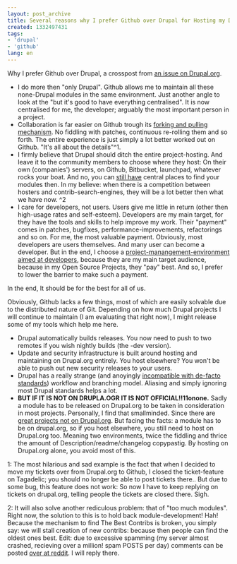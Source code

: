 ```yaml
---
layout: post_archive
title: Several reasons why I prefer Github over Drupal for Hosting my Drupal Projects.
created: 1332497431
tags:
- 'drupal'
- 'github'
lang: en
---
```

Why I prefer Github over Drupal, a crosspost from [an issue on Drupal.org](https://drupal.org/node/1494882#comment-5769558).

* I do more then "only Drupal". Github allows me to maintain all these none-Drupal modules in the same environment. Just another angle to look at the "but it's good to have everything centralised". It is now centralised for me, the developer; arguably the most important person in a project.
* Collaboration is far easier on Github trough its [forking and pulling mechanism](http://help.github.com/send-pull-requests/). No fiddling with patches, continuous re-rolling them and so forth. The entire experience is just simply a lot better worked out on Github. "It's all about the details"^1.
* I firmly believe that Drupal should ditch the entire project-hosting. And leave it to the community members to choose where they host: On their own (companies') servers, on Github, Bitbucket, launchpad, whatever rocks your boat. And no, you can [still have](https://www.ruby-toolbox.com/) central places to find your modules then. In my believe: when there is a competition between hosters and contrib-search-engines, they will be a lot better then what we have now. ^2
* I care for developers, not users. Users give me little in return (other then high-usage rates and self-esteem). Developers are my main target, for they have the tools and skills to help improve my work. Their "payment" comes in patches, bugfixes, performance-improvements, refactorings and so on. For me, the most valuable payment. Obviously, most developers are users themselves. And many user can become a developer. But in the end, I choose a [project-manangement-environment aimed at developers](https://github.com/about), because they are my main target audience, because in my Open Source Projects, they "pay" best. And so, I prefer to lower the barrier to make such a payment.


In the end, It should be for the best for all of us.

Obviously, Github lacks a few things, most of which are easily solvable due to the distributed nature of Git. Depending on how much Drupal projects I will continue to maintain (I am evaluating that right now), I might release some of my tools which help me here.

* Drupal automatically builds releases. You now need to push to two remotes if you wish nightly builds (the -dev version).
* Update and security infrastructure is built around hosting and maintaining on Drupal.org entirely. You host elsewhere? You won't be able to push out new security releases to your users.
* Drupal has a really strange (and anoyingly [incompatible with de-facto standards](http://nvie.com/posts/a-successful-git-branching-model/)) workflow and branching model. Aliasing and simply ignoring most Drupal standards helps a lot.
* **BUT IF IT IS NOT ON DRUPLA.OGR IT IS NOT OFFICIAL!!11onone.** Sadly a module has to be released on Drupal.org to be taken in consideration in most projects. Personally, I find that smallminded. Since there are [great projects not on Drupal.org](https://twitter.com/#!/github_drupal). But facing the facts: a module has to be on drupal.org, so if you host elsewhere, you still need to host on Drupal.org too. Meaning two environments, twice the fiddling and thrice the amount of Description/readme/changelog copypastig. By hosting on Drupal.org alone, you avoid most of this.

1: The most hilarious and sad example is the fact that when I decided to move my tickets over from Drupal.org to Github, I closed the ticket-feature on Tagadelic; you should no longer be able to post tickets there.. But due to some bug, this feature does not work: So now I have to keep replying on tickets on drupal.org, telling people the tickets are closed there. Sigh.

2: It will also solve another rediculous problem: that of "too much modules". Right now, the solution to this is to hold back module-development! Hah! Because the mechanism to find The Best Contribs is broken, you simply say: we will stall creation of new contribs: because then people can find the oldest ones best. Edit: due to excessive spamming (my server almost crashed, recieving over a million! spam POSTS per day) comments can be posted [over at reddit](http://www.reddit.com/r/drupal/comments/r9sjz/several_reasons_why_i_prefer_github_over_drupal/). I will reply there.

